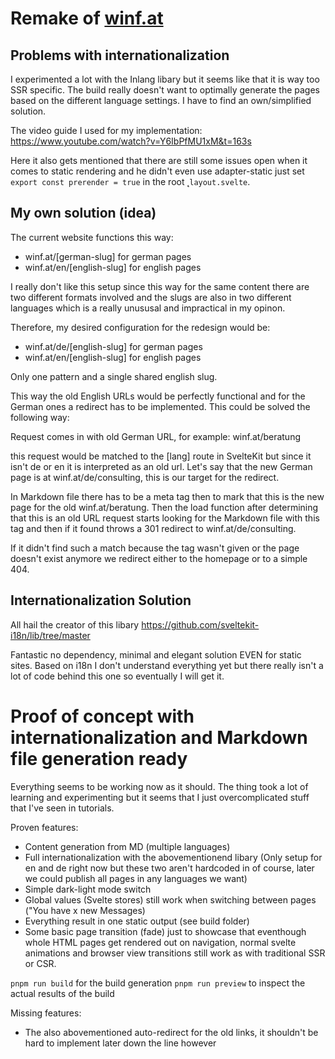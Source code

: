 # Remake of [winf.at](winf.at)

## Problems with internationalization

I experimented a lot with the Inlang libary but it seems like that it is way too SSR specific. The build really doesn't want to optimally generate the pages based on the different language settings. I have to find an own/simplified solution.

The video guide I used for my implementation: https://www.youtube.com/watch?v=Y6IbPfMU1xM&t=163s

Here it also gets mentioned that there are still some issues open when it comes to static rendering and he didn't even use adapter-static just set `export const prerender = true` in the root ˛`layout.svelte`.

## My own solution (idea)

The current website functions this way:

- winf.at/[german-slug] for german pages
- winf.at/en/[english-slug] for english pages

I really don't like this setup since this way for the same content there are two different formats involved and the slugs are also in two different languages which is a really unususal and impractical in my opinon.

Therefore, my desired configuration for the redesign would be:

- winf.at/de/[english-slug] for german pages
- winf.at/en/[english-slug] for english pages

Only one pattern and a single shared english slug.

This way the old English URLs would be perfectly functional and for the German ones a redirect has to be implemented. This could be solved the following way:

Request comes in with old German URL, for example:
winf.at/beratung

this request would be matched to the [lang] route in SvelteKit but since it isn't de or en it is interpreted as an old url. Let's say that the new German page is at winf.at/de/consulting, this is our target for the redirect.

In Markdown file there has to be a meta tag then to mark that this is the new page for the old winf.at/beratung. Then the load function after determining that this is an old URL request starts looking for the Markdown file with this tag and then if it found throws a 301 redirect to winf.at/de/consulting.

If it didn't find such a match because the tag wasn't given or the page doesn't exist anymore we redirect either to the homepage or to a simple 404.

## Internationalization Solution

All hail the creator of this libary
https://github.com/sveltekit-i18n/lib/tree/master

Fantastic no dependency, minimal and elegant solution EVEN for static sites. Based on i18n I don't understand everything yet but there really isn't a lot of code behind this one so eventually I will get it.

# Proof of concept with internationalization and Markdown file generation ready

Everything seems to be working now as it should. The thing took a lot of learning and experimenting but it seems that I just overcomplicated stuff that I've seen in tutorials.

Proven features:

- Content generation from MD (multiple languages)
- Full internationalization with the abovementionend libary
  (Only setup for en and de right now but these two aren't hardcoded in of course, later we could publish all pages in any languages we want)
- Simple dark-light mode switch
- Global values (Svelte stores) still work when switching between pages ("You have x new Messages)
- Everything result in one static output (see build folder)
- Some basic page transition (fade) just to showcase that eventhough whole HTML pages get rendered out on navigation, normal svelte animations and browser view transitions still work as with traditional SSR or CSR.

`pnpm run build` for the build generation
`pnpm run preview` to inspect the actual results of the build

Missing features:

- The also abovementioned auto-redirect for the old links, it shouldn't be hard to implement later down the line however
